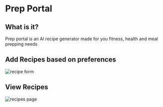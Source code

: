 # Prep Portal

## What is it?

Prep portal is an AI recipe generator made for you fitness, health and meal prepping needs

## Add Recipes based on preferences

![recipe form](https://github.com/user-attachments/assets/bf700460-6e5c-4341-b025-83674cf8f1cb)


## View Recipes

![recipes page](https://github.com/user-attachments/assets/1f692802-550e-4d27-a932-609e26a3fc6e)

